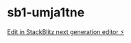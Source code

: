 # sb1-umja1tne

[Edit in StackBlitz next generation editor ⚡️](https://stackblitz.com/~/github.com/Abidsudan/sb1-umja1tne)